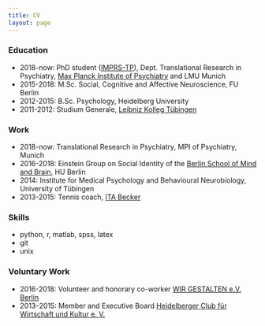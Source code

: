 ```yaml
---
title: CV
layout: page
---
```


### Education

* 2018-now:  PhD student ([IMPRS-TP](https://www.imprs-tp.mpg.de/)), Dept. Translational Research in Psychiatry, [Max Planck Institute of Psychiatry](https://www.psych.mpg.de/1495955/binder) and LMU Munich
* 2015-2018: M.Sc. Social, Cognitive and Affective Neuroscience, FU Berlin
* 2012-2015: B.Sc. Psychology, Heidelberg University
* 2011-2012: Studium Generale, [Leibniz Kolleg Tübingen](https://www.leibniz-kolleg.uni-tuebingen.de ) 

### Work

* 2018-now: Translational Research in Psychiatry, MPI of Psychiatry, Munich
* 2016-2018: Einstein Group on Social Identity of the [Berlin School of Mind and Brain](http://www.mind-and-brain.de/home/), HU Berlin 
* 2014:	     Institute for Medical Psychology and Behavioural Neurobiology, University of Tübingen
* 2013-2015: Tennis coach, [ITA Becker](https://rainerbecker-tennis.de/)

### Skills
* python, r, matlab, spss, latex
* git
* unix

### Voluntary Work
* 2016-2018: Volunteer and honorary co-worker [WIR GESTALTEN e.V. Berlin](https://www.wirgestaltenev.de/)
* 2013–2015: Member and Executive Board [Heidelberger Club für Wirtschaft und Kultur e. V.](https://heidelberger-symposium.de/)  

